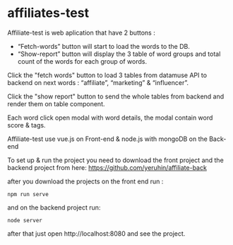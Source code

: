 # affiliates-test

Affiliate-test is web aplication that have 2 buttons :
- “Fetch-words” button will start to load the words to the DB.
- “Show-report” button will display the 3 table of word groups and total count of the words for each group of words.

Click the "fetch words" button to load 3 tables from datamuse API to backend on next words : “affiliate”, “marketing” & “influencer”.

Click the "show report" button to send the whole tables from backend and render them on table component.

Each word click open modal with word details, the modal contain word score & tags.

Affiliate-test use vue.js on Front-end & node.js with mongoDB on the Back-end

To set up & run the project you need to download the front project and the backend project from here: https://github.com/yeruhin/affiliate-back

after you download the projects on the front end run : 

```
npm run serve

```
and on the backend project run:

```
node server
```

after that just open http://localhost:8080 and see the project.
